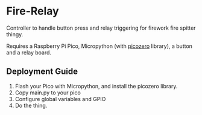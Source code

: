 # Fire-Relay
Controller to handle button press and relay triggering for firework fire spitter thingy.

Requires a Raspberry Pi Pico, Micropython (with [picozero](https://picozero.readthedocs.io) library), a button and a relay board.

## Deployment Guide

 1. Flash your Pico with Micropython, and install the picozero library.
 2. Copy main.py to your pico
 3. Configure global variables and GPIO
 4. Do the thing.
